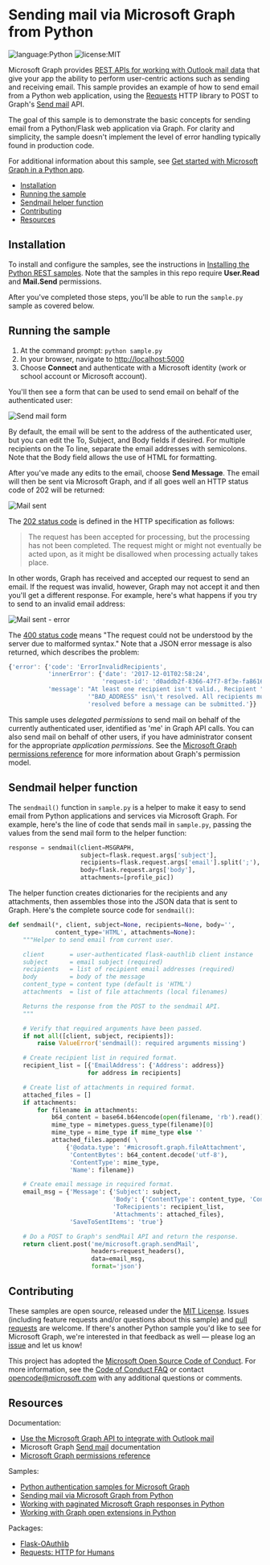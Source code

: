 # Sending mail via Microsoft Graph from Python

![language:Python](https://img.shields.io/badge/Language-Python-blue.svg?style=flat-square) ![license:MIT](https://img.shields.io/badge/License-MIT-green.svg?style=flat-square) 

Microsoft Graph provides [REST APIs for working with Outlook mail data](https://developer.microsoft.com/en-us/graph/docs/api-reference/v1.0/resources/mail_api_overview) that give your app the ability to perform user-centric actions such as sending and receiving email. This sample provides an example of how to send email from a Python web application, using the [Requests](http://docs.python-requests.org/en/master/) HTTP library to POST to Graph's [Send mail](https://developer.microsoft.com/en-us/graph/docs/api-reference/v1.0/api/user_sendmail) API.

The goal of this sample is to demonstrate the basic concepts for sending email from a Python/Flask web application via Graph. For clarity and simplicity, the sample doesn't implement the level of error handling typically found in production code.

For additional information about this sample, see [Get started with Microsoft Graph in a Python app](https://developer.microsoft.com/en-us/graph/docs/concepts/python
).

* [Installation](#installation)
* [Running the sample](#running-the-sample)
* [Sendmail helper function](#sendmail-helper-function)
* [Contributing](#contributing)
* [Resources](#resources)

## Installation

To install and configure the samples, see the instructions in [Installing the Python REST samples](https://github.com/microsoftgraph/python-sample-auth/blob/master/installation.md). Note that the samples in this repo require **User.Read** and **Mail.Send** permissions.

After you've completed those steps, you'll be able to run the ```sample.py``` sample as covered below.

## Running the sample

1. At the command prompt: ```python sample.py```
2. In your browser, navigate to [http://localhost:5000](http://localhost:5000)
3. Choose **Connect** and authenticate with a Microsoft identity (work or school account or Microsoft account).

You'll then see a form that can be used to send email on behalf of the authenticated user:

![Send mail form](static/images/sendmail.png)

By default, the email will be sent to the address of the authenticated user, but you can edit the To, Subject, and Body fields if desired. For multiple recipients on the To line, separate the email addresses with semicolons. Note that the Body field allows the use of HTML for formatting.

After you've made any edits to the email, choose **Send Message**. The email will then be sent via Microsoft Graph, and if all goes well an HTTP status code of 202 will be returned:

![Mail sent](static/images/mailsent.png)

The [202 status code](http://www.w3.org/Protocols/rfc2616/rfc2616-sec10.html#sec10.2.3) is defined in the HTTP specification as follows:

> The request has been accepted for processing, but the processing has not been completed.
> The request might or might not eventually be acted upon, as it might be disallowed when processing actually takes place.

In other words, Graph has received and accepted our request to send an email. If the request was invalid, however, Graph may not accept it and then you'll get a different response. For example, here's what happens if you try to send to an invalid email address:

![Mail sent - error](static/images/mailsent-error.png)

The [400 status code](http://www.w3.org/Protocols/rfc2616/rfc2616-sec10.html#sec10.4.1) means "The request could not be understood by the server due to malformed syntax." Note that a JSON error message is also returned, which describes the problem:

```javascript
{'error': {'code': 'ErrorInvalidRecipients',
           'innerError': {'date': '2017-12-01T02:58:24',
                          'request-id': 'd0addb2f-8366-47f7-8f3e-fa8616cd279f'},
           'message': "At least one recipient isn't valid., Recipient "
                      '"BAD_ADDRESS" isn\'t resolved. All recipients must be '
                      'resolved before a message can be submitted.'}}
```

This sample uses _delegated permissions_ to send mail on behalf of the currently authenticated user, identified as 'me' in Graph API calls. You can also send mail on behalf of other users, if you have administrator consent for the appropriate _application permissions_. See the [Microsoft Graph permissions reference](https://developer.microsoft.com/en-us/graph/docs/concepts/permissions_reference) for more information about Graph's permission model.

## Sendmail helper function

The ```sendmail()``` function in ```sample.py``` is a helper to make it easy to send email from Python applications and services via Microsoft Graph. For example, here's the line of code that sends mail in ```sample.py```, passing the values from the send mail form to the helper function:

```python
response = sendmail(client=MSGRAPH,
                    subject=flask.request.args['subject'],
                    recipients=flask.request.args['email'].split(';'),
                    body=flask.request.args['body'],
                    attachments=[profile_pic])
```

The helper function creates dictionaries for the recipients and any attachments, then assembles those into the JSON data that is sent to Graph. Here's the complete source code for ```sendmail()```:

```python
def sendmail(*, client, subject=None, recipients=None, body='',
             content_type='HTML', attachments=None):
    """Helper to send email from current user.

    client       = user-authenticated flask-oauthlib client instance
    subject      = email subject (required)
    recipients   = list of recipient email addresses (required)
    body         = body of the message
    content_type = content type (default is 'HTML')
    attachments  = list of file attachments (local filenames)

    Returns the response from the POST to the sendmail API.
    """

    # Verify that required arguments have been passed.
    if not all([client, subject, recipients]):
        raise ValueError('sendmail(): required arguments missing')

    # Create recipient list in required format.
    recipient_list = [{'EmailAddress': {'Address': address}}
                      for address in recipients]

    # Create list of attachments in required format.
    attached_files = []
    if attachments:
        for filename in attachments:
            b64_content = base64.b64encode(open(filename, 'rb').read())
            mime_type = mimetypes.guess_type(filename)[0]
            mime_type = mime_type if mime_type else ''
            attached_files.append( \
                {'@odata.type': '#microsoft.graph.fileAttachment',
                 'ContentBytes': b64_content.decode('utf-8'),
                 'ContentType': mime_type,
                 'Name': filename})

    # Create email message in required format.
    email_msg = {'Message': {'Subject': subject,
                             'Body': {'ContentType': content_type, 'Content': body},
                             'ToRecipients': recipient_list,
                             'Attachments': attached_files},
                 'SaveToSentItems': 'true'}

    # Do a POST to Graph's sendMail API and return the response.
    return client.post('me/microsoft.graph.sendMail',
                       headers=request_headers(),
                       data=email_msg,
                       format='json')
```

## Contributing

These samples are open source, released under the [MIT License](https://github.com/microsoftgraph/python-sample-pagination/blob/master/LICENSE). Issues (including feature requests and/or questions about this sample) and [pull requests](https://github.com/microsoftgraph/python-sample-pagination/pulls) are welcome. If there's another Python sample you'd like to see for Microsoft Graph, we're interested in that feedback as well &mdash; please log an [issue](https://github.com/microsoftgraph/python-sample-pagination/issues) and let us know!

This project has adopted the [Microsoft Open Source Code of Conduct](https://opensource.microsoft.com/codeofconduct/). For more information, see the [Code of Conduct FAQ](https://opensource.microsoft.com/codeofconduct/faq/) or contact [opencode@microsoft.com](mailto:opencode@microsoft.com) with any additional questions or comments.

## Resources

Documentation:
* [Use the Microsoft Graph API to integrate with Outlook mail](https://developer.microsoft.com/en-us/graph/docs/api-reference/v1.0/resources/mail_api_overview)
* Microsoft Graph [Send mail](https://developer.microsoft.com/en-us/graph/docs/api-reference/v1.0/api/user_sendmail) documentation
* [Microsoft Graph permissions reference](https://developer.microsoft.com/en-us/graph/docs/concepts/permissions_reference)

Samples:
* [Python authentication samples for Microsoft Graph](https://github.com/microsoftgraph/python-sample-auth)
* [Sending mail via Microsoft Graph from Python](https://github.com/microsoftgraph/python-sample-send-mail)
* [Working with paginated Microsoft Graph responses in Python](https://github.com/microsoftgraph/python-sample-pagination)
* [Working with Graph open extensions in Python](https://github.com/microsoftgraph/python-sample-open-extensions)

Packages:
* [Flask-OAuthlib](https://flask-oauthlib.readthedocs.io/en/latest/)
* [Requests: HTTP for Humans](http://docs.python-requests.org/en/master/)
